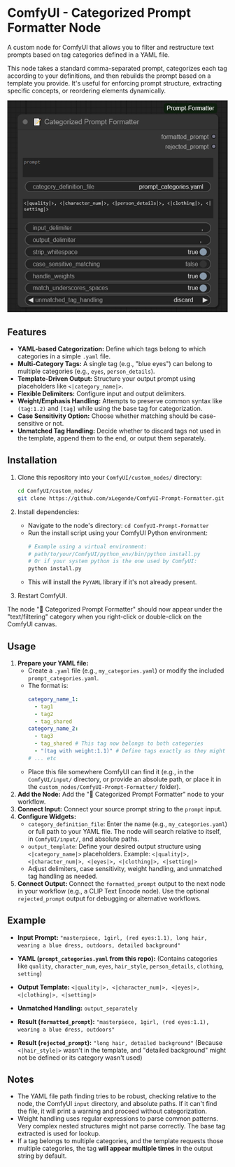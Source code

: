 # ComfyUI - Categorized Prompt Formatter Node

A custom node for ComfyUI that allows you to filter and restructure text prompts based on tag categories defined in a YAML file.

This node takes a standard comma-separated prompt, categorizes each tag according to your definitions, and then rebuilds the prompt based on a template you provide. It's useful for enforcing prompt structure, extracting specific concepts, or reordering elements dynamically.

![Example Node UI (Conceptual - Actual UI may vary slightly)](custom_node.png)

## Features

*   **YAML-based Categorization:** Define which tags belong to which categories in a simple `.yaml` file.
*   **Multi-Category Tags:** A single tag (e.g., "blue eyes") can belong to multiple categories (e.g., `eyes`, `person_details`).
*   **Template-Driven Output:** Structure your output prompt using placeholders like `<|category_name|>`.
*   **Flexible Delimiters:** Configure input and output delimiters.
*   **Weight/Emphasis Handling:** Attempts to preserve common syntax like `(tag:1.2)` and `[tag]` while using the base tag for categorization.
*   **Case Sensitivity Option:** Choose whether matching should be case-sensitive or not.
*   **Unmatched Tag Handling:** Decide whether to discard tags not used in the template, append them to the end, or output them separately.

## Installation

1.  Clone this repository into your `ComfyUI/custom_nodes/` directory:
    ```bash
    cd ComfyUI/custom_nodes/
    git clone https://github.com/xLegende/ComfyUI-Prompt-Formatter.git
    ```
	
2.  Install dependencies:
    *   Navigate to the node's directory: `cd ComfyUI-Prompt-Formatter`
    *   Run the install script using your ComfyUI Python environment:
        ```bash
        # Example using a virtual environment:
        # path/to/your/ComfyUI/python_env/bin/python install.py
        # Or if your system python is the one used by ComfyUI:
        python install.py
        ```
    *   This will install the `PyYAML` library if it's not already present.
3.  Restart ComfyUI.

The node "📝 Categorized Prompt Formatter" should now appear under the "text/filtering" category when you right-click or double-click on the ComfyUI canvas.

## Usage

1.  **Prepare your YAML file:**
    *   Create a `.yaml` file (e.g., `my_categories.yaml`) or modify the included `prompt_categories.yaml`.
    *   The format is:
        ```yaml
        category_name_1:
          - tag1
          - tag2
          - tag_shared
        category_name_2:
          - tag3
          - tag_shared # This tag now belongs to both categories
          - "(tag with weight:1.1)" # Define tags exactly as they might appear
        # ... etc
        ```
    *   Place this file somewhere ComfyUI can find it (e.g., in the `ComfyUI/input/` directory, or provide an absolute path, or place it in the `custom_nodes/ComfyUI-Prompt-Formatter/` folder).
2.  **Add the Node:** Add the "📝 Categorized Prompt Formatter" node to your workflow.
3.  **Connect Input:** Connect your source prompt string to the `prompt` input.
4.  **Configure Widgets:**
    *   `category_definition_file`: Enter the name (e.g., `my_categories.yaml`) or full path to your YAML file. The node will search relative to itself, in `ComfyUI/input/`, and absolute paths.
    *   `output_template`: Define your desired output structure using `<|category_name|>` placeholders. Example: `<|quality|>, <|character_num|>, <|eyes|>, <|clothing|>, <|setting|>`
    *   Adjust delimiters, case sensitivity, weight handling, and unmatched tag handling as needed.
5.  **Connect Output:** Connect the `formatted_prompt` output to the next node in your workflow (e.g., a CLIP Text Encode node). Use the optional `rejected_prompt` output for debugging or alternative workflows.

## Example

*   **Input Prompt:** `"masterpiece, 1girl, (red eyes:1.1), long hair, wearing a blue dress, outdoors, detailed background"`
*   **YAML (`prompt_categories.yaml` from this repo):** (Contains categories like `quality`, `character_num`, `eyes`, `hair_style`, `person_details`, `clothing`, `setting`)
*   **Output Template:** `<|quality|>, <|character_num|>, <|eyes|>, <|clothing|>, <|setting|>`
*   **Unmatched Handling:** `output_separately`

*   **Result (`formatted_prompt`):** `"masterpiece, 1girl, (red eyes:1.1), wearing a blue dress, outdoors"`
*   **Result (`rejected_prompt`):** `"long hair, detailed background"` (Because `<|hair_style|>` wasn't in the template, and "detailed background" might not be defined or its category wasn't used)

## Notes

*   The YAML file path finding tries to be robust, checking relative to the node, the ComfyUI `input` directory, and absolute paths. If it can't find the file, it will print a warning and proceed without categorization.
*   Weight handling uses regular expressions to parse common patterns. Very complex nested structures might not parse correctly. The base tag extracted is used for lookup.
*   If a tag belongs to multiple categories, and the template requests those multiple categories, the tag **will appear multiple times** in the output string by default.
